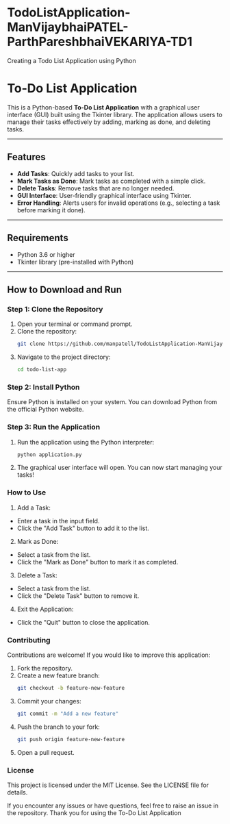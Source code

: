 # TodoListApplication-ManVijaybhaiPATEL-ParthPareshbhaiVEKARIYA-TD1
Creating a Todo List Application using Python

# To-Do List Application

This is a Python-based **To-Do List Application** with a graphical user interface (GUI) built using the Tkinter library. 
The application allows users to manage their tasks effectively by adding, marking as done, and deleting tasks.

---

## **Features**
- **Add Tasks**: Quickly add tasks to your list.
- **Mark Tasks as Done**: Mark tasks as completed with a simple click.
- **Delete Tasks**: Remove tasks that are no longer needed.
- **GUI Interface**: User-friendly graphical interface using Tkinter.
- **Error Handling**: Alerts users for invalid operations (e.g., selecting a task before marking it done).

---

## **Requirements**
- Python 3.6 or higher
- Tkinter library (pre-installed with Python)

---

## **How to Download and Run**

### **Step 1: Clone the Repository**
1. Open your terminal or command prompt.
2. Clone the repository:
   ```bash
   git clone https://github.com/manpatell/TodoListApplication-ManVijaybhaiPATEL-ParthPareshbhaiVEKARIYA-TD1.git
3. Navigate to the project directory:
   ```bash
   cd todo-list-app
### **Step 2: Install Python**
Ensure Python is installed on your system. You can download Python from the official Python website.
### **Step 3: Run the Application**
1. Run the application using the Python interpreter:
   ```bash
   python application.py
2. The graphical user interface will open. You can now start managing your tasks!
### How to Use
1. Add a Task:
 - Enter a task in the input field.
 - Click the "Add Task" button to add it to the list.

2. Mark as Done:
 - Select a task from the list.
 - Click the "Mark as Done" button to mark it as completed.

3. Delete a Task:
 - Select a task from the list.
 - Click the "Delete Task" button to remove it.

4. Exit the Application:
 - Click the "Quit" button to close the application.

### Contributing

Contributions are welcome! If you would like to improve this application:

1. Fork the repository.
2. Create a new feature branch:
   ```bash
   git checkout -b feature-new-feature
3. Commit your changes:
   ```bash
   git commit -m "Add a new feature"
4. Push the branch to your fork:
   ```bash
   git push origin feature-new-feature
5. Open a pull request.

### License
This project is licensed under the MIT License. See the LICENSE file for details.

If you encounter any issues or have questions, feel free to raise an issue in the repository. Thank you for using the To-Do List Application